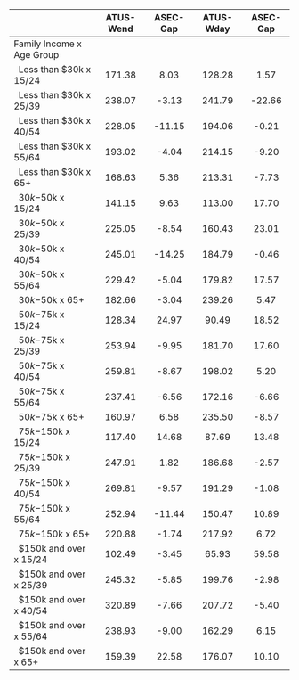 
|                      |    ATUS-Wend |     ASEC-Gap |    ATUS-Wday |     ASEC-Gap |
| -------------------- | :----------: | :----------: | :----------: | :----------: |
| Family Income x Age Group |              |              |              |              |
| &nbsp;&nbsp;Less than $30k x 15/24 |       171.38 |         8.03 |       128.28 |         1.57 |
| &nbsp;&nbsp;Less than $30k x 25/39 |       238.07 |        -3.13 |       241.79 |       -22.66 |
| &nbsp;&nbsp;Less than $30k x 40/54 |       228.05 |       -11.15 |       194.06 |        -0.21 |
| &nbsp;&nbsp;Less than $30k x 55/64 |       193.02 |        -4.04 |       214.15 |        -9.20 |
| &nbsp;&nbsp;Less than $30k x 65+ |       168.63 |         5.36 |       213.31 |        -7.73 |
| &nbsp;&nbsp;$30k-$50k x 15/24 |       141.15 |         9.63 |       113.00 |        17.70 |
| &nbsp;&nbsp;$30k-$50k x 25/39 |       225.05 |        -8.54 |       160.43 |        23.01 |
| &nbsp;&nbsp;$30k-$50k x 40/54 |       245.01 |       -14.25 |       184.79 |        -0.46 |
| &nbsp;&nbsp;$30k-$50k x 55/64 |       229.42 |        -5.04 |       179.82 |        17.57 |
| &nbsp;&nbsp;$30k-$50k x 65+ |       182.66 |        -3.04 |       239.26 |         5.47 |
| &nbsp;&nbsp;$50k-$75k x 15/24 |       128.34 |        24.97 |        90.49 |        18.52 |
| &nbsp;&nbsp;$50k-$75k x 25/39 |       253.94 |        -9.95 |       181.70 |        17.60 |
| &nbsp;&nbsp;$50k-$75k x 40/54 |       259.81 |        -8.67 |       198.02 |         5.20 |
| &nbsp;&nbsp;$50k-$75k x 55/64 |       237.41 |        -6.56 |       172.16 |        -6.66 |
| &nbsp;&nbsp;$50k-$75k x 65+ |       160.97 |         6.58 |       235.50 |        -8.57 |
| &nbsp;&nbsp;$75k-$150k x 15/24 |       117.40 |        14.68 |        87.69 |        13.48 |
| &nbsp;&nbsp;$75k-$150k x 25/39 |       247.91 |         1.82 |       186.68 |        -2.57 |
| &nbsp;&nbsp;$75k-$150k x 40/54 |       269.81 |        -9.57 |       191.29 |        -1.08 |
| &nbsp;&nbsp;$75k-$150k x 55/64 |       252.94 |       -11.44 |       150.47 |        10.89 |
| &nbsp;&nbsp;$75k-$150k x 65+ |       220.88 |        -1.74 |       217.92 |         6.72 |
| &nbsp;&nbsp;$150k and over x 15/24 |       102.49 |        -3.45 |        65.93 |        59.58 |
| &nbsp;&nbsp;$150k and over x 25/39 |       245.32 |        -5.85 |       199.76 |        -2.98 |
| &nbsp;&nbsp;$150k and over x 40/54 |       320.89 |        -7.66 |       207.72 |        -5.40 |
| &nbsp;&nbsp;$150k and over x 55/64 |       238.93 |        -9.00 |       162.29 |         6.15 |
| &nbsp;&nbsp;$150k and over x 65+ |       159.39 |        22.58 |       176.07 |        10.10 |

